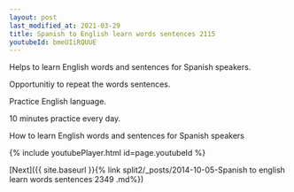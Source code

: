 ```yaml
---
layout: post
last_modified_at: 2021-03-29
title: Spanish to English learn words sentences 2115 
youtubeId: bmeUIiRQUUE
---
```

 
 
Helps to learn English words and sentences for Spanish speakers.

Opportunitiy to repeat the words sentences. 

Practice English language. 
 
10 minutes practice every day. 
 
How to learn English words and sentences for Spanish speakers 
 
{% include youtubePlayer.html id=page.youtubeId %}
 
 
[Next]({{ site.baseurl }}{% link  split2/_posts/2014-10-05-Spanish to english learn words sentences 2349 .md%})
 

